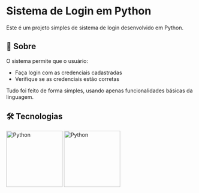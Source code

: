 # Sistema de Login em Python

Este é um projeto simples de sistema de login desenvolvido em Python.

## 📌 Sobre

O sistema permite que o usuário:
- Faça login com as credenciais cadastradas
- Verifique se as credenciais estão corretas

Tudo foi feito de forma simples, usando apenas funcionalidades básicas da linguagem.

## 🛠 Tecnologias
<P> 

<img src=https://upload.wikimedia.org/wikipedia/commons/c/c3/Python-logo-notext.svg alt=Python width="150" />
<img src=https://colab.research.google.com/img/colab_favicon_256px.png alt=Python width="150" />

</P>

